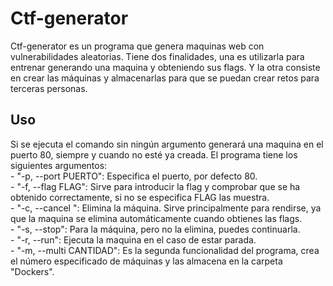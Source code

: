 # Ctf-generator

Ctf-generator es un programa que genera maquinas web con vulnerabilidades aleatorias. Tiene dos finalidades, una es utilizarla para entrenar generando una maquina y obteniendo sus flags. Y la otra consiste en crear las máquinas y almacenarlas para que se puedan crear retos para terceras personas.

## Uso

Si se ejecuta el comando sin ningún argumento generará una maquina en el puerto 80, siempre y cuando no esté ya creada. El programa tiene los siguientes argumentos:  
    - "-p, --port PUERTO": Especifica el puerto, por defecto 80.  
    - "-f, --flag FLAG": Sirve para introducir la flag y comprobar que se ha obtenido correctamente, si no se especifica FLAG las muestra.  
    - "-c, --cancel ": Elimina la máquina. Sirve principalmente para rendirse, ya que la maquina se elimina automáticamente cuando obtienes las flags.  
    - "-s, --stop": Para la máquina, pero no la elimina, puedes continuarla.  
    - "-r, --run": Ejecuta la maquina en el caso de estar parada.  
    - "-m, --multi CANTIDAD": Es la segunda funcionalidad del programa, crea el número especificado de máquinas y las almacena en la carpeta "Dockers".  